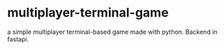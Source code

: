 # multiplayer-terminal-game
a simple multiplayer terminal-based game made with python. Backend in fastapi.
